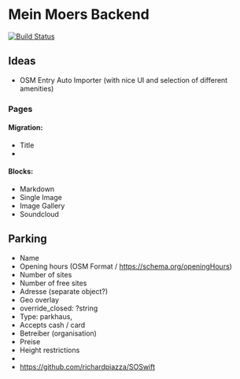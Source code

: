 # Mein Moers Backend

[![Build Status](https://travis-ci.org/your/repo.svg?branch=master)](https://travis-ci.com/LambdaDigamma/moers-web/)

## Ideas

-   OSM Entry Auto Importer (with nice UI and selection of different amenities)

### Pages

#### Migration:

-   Title
-

#### Blocks:

-   Markdown
-   Single Image
-   Image Gallery
-   Soundcloud

## Parking

-   Name
-   Opening hours (OSM Format / https://schema.org/openingHours)
-   Number of sites
-   Number of free sites
-   Adresse (separate object?)
-   Geo overlay
-   override_closed: ?string
-   Type: parkhaus,
-   Accepts cash / card
-   Betreiber (organisation)
-   Preise
-   Height restrictions
-
-   https://github.com/richardpiazza/SOSwift
